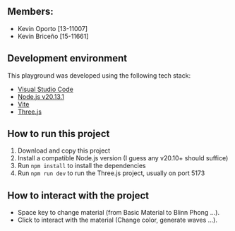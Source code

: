 ## Members:
- Kevin Oporto [13-11007]
- Kevin Briceño [15-11661]

## Development environment

This playground was developed using the following tech stack:

- [Visual Studio Code](https://code.visualstudio.com/)
- [Node.js v20.13.1](https://nodejs.org/en)
- [Vite](https://vite.dev/)
- [Three.js](https://threejs.org/)

## How to run this project

1. Download and copy this project
2. Install a compatible Node.js version (I guess any v20.10+ should suffice)
3. Run `npm install` to install the dependencies
4. Run `npm run dev` to run the Three.js project, usually on port 5173

## How to interact with the project
- Space key to change material (from Basic Material to Blinn Phong ...).
- Click to interact with the material (Change color, generate waves ...).
